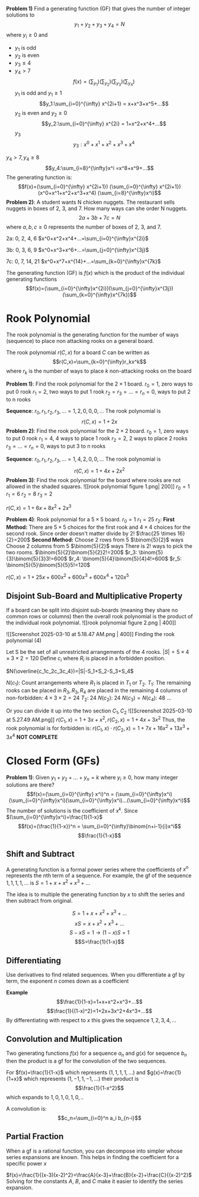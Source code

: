 **Problem 1)** Find a generating function (GF) that gives the number of integer solutions to $$y_1+y_2+y_3+y_4=N$$ where $y_i \ge 0$ and 
- $y_1$ is odd
- $y_2$ is even
- $y_3 \le 4$ 
- $y_4 > 7$
$$f(x)=(\sum_{y_1})(\sum_{y_2})(\sum_{y_3})(\sum_{y_4})$$
$y_1$ is odd and $y_1 \ge 1$ 
$$y_1:\sum_{i=0}^{\infty} x^{2i+1} = x+x^3+x^5+...$$
$y_2$ is even and $y_2 \ge 0$ 
$$y_2:\sum_{i=0}^{\infty} x^{2i} = 1+x^2+x^4+...$$
$y_3$ 
$$y_3:x^0+x^1+x^2+x^3+x^4$$

$y_4 > 7, y_4\ge8$ 
$$y_4:\sum_{i=8}^{\infty}x^i =x^8+x^9+...$$
The generating function is: $$f(x)=(\sum_{i=0}^{\infty} x^{2i+1}) (\sum_{i=0}^{\infty} x^{2i+1}) (x^0+x^1+x^2+x^3+x^4) (\sum_{i=8}^{\infty}x^i)$$
**Problem 2)**: A student wants N chicken nuggets. The restaurant sells nuggets in boxes of 2, 3, and 7. How many ways can she order N nuggets. 
$$2a+3b+7c=N$$where $a,b,c \ge 0$ represents the number of boxes of 2, 3, and 7. 

2a: 0, 2, 4, 6 
$x^0+x^2+x^4+...=\sum_{i=0}^{\infty}x^{2i}$

3b: 0, 3, 6, 9 
$x^0+x^3+x^6+...=\sum_{j=0}^{\infty}x^{3j}$

7c: 0, 7, 14, 21
$x^0+x^7+x^{14}+...=\sum_{k=0}^{\infty}x^{7k}$

The generating function (GF) is $f(x)$ which is the product of the individual generating functions $$f(x)=(\sum_{i=0}^{\infty}x^{2i})(\sum_{j=0}^{\infty}x^{3j})(\sum_{k=0}^{\infty}x^{7k})$$
# Rook Polynomial
The rook polynomial is the generating function for the number of ways (sequence) to place non attacking rooks on a general board.

The rook polynomial $r(C,x)$ for a board $C$ can be written as $$r(C,x)=\sum_{k=0}^{\infty}r_kx^k$$ where $r_k$ is the number of ways to place $k$ non-attacking rooks on the board

**Problem 1)**: Find the rook polynomial for the $2\times 1$ board.
$r_0=1$, zero ways to put 0 rook
$r_1=2$, two ways to put 1 rook
$r_2=r_3=...=r_n=0$, ways to put 2 to n rooks

**Sequence**: $r_0,r_1,r_2,r_3,...=1,2,0,0,0,...$
The rook polynomial is $$r(C,x)=1+2x$$
**Problem 2)**: Find the rook polynomial for the $2 \times 2$ board.
$r_0=1$, zero ways to put 0 rook
$r_1=4$, 4 ways to place 1 rook
$r_2=2$, 2 ways to place 2 rooks
$r_3=...=r_n=0$, ways to put 3 to n rooks

**Sequence**: $r_0,r_1,r_2,r_3,...=1,4,2,0,0,...$
The rook polynomial is $$r(C,x)=1+4x+2x^2$$
**Problem 3)**: Find the rook polynomial for the board where rooks are not allowed in the shaded squares. 
![[rook polynomial figure 1.png| 200]]
$r_0=1$
$r_1=6$
$r_2=8$
$r_3=2$

$r(C,x)= 1+6x+8x^2+2x^3$

**Problem 4)**: Rook polynomial for a $5 \times 5$ board. 
$r_0=1$
$r_1=25$
$r_2$: 
	**First Method:**
	There are $5\times 5$ choices for the first rook and $4 \times 4$ choices for the second rook. Since order doesn't matter divide by 2! $\frac{25 \times 16}{2}=200$
	**Second Method:**
	Choose 2 rows from 5 $\binom{5}{2}$ ways
	Choose 2 columns from 5 $\binom{5}{2}$ ways
	There is 2! ways to pick the two rooms. 
	$\binom{5}{2}\binom{5}{2}2!=200$
$r_3: \binom{5}{3}\binom{5}{3}3!=600$
$r_4: \binom{5}{4}\binom{5}{4}4!=600$
$r_5: \binom{5}{5}\binom{5}{5}5!=120$

$r(C,x)=1+25x+600x^2+600x^3+600x^4+120x^5$
 	


## Disjoint Sub-Board and Multiplicative Property
If a board can be split into disjoint sub-boards (meaning they share no common rows or columns) then the overall rook polynomial is the product of the individual rook polynomial.
![[rook polynomial figure 2.png | 400]]

![[Screenshot 2025-03-10 at 5.18.47 AM.png | 400]]
Finding the rook polynomial (4)

Let S be the set of all unrestricted arrangements of the 4 rooks. 
$|S|=5\times 4\times 3\times 2=120$
Define $c_i$ where $R_i$ is placed in a forbidden position. 

$N(\overline{c_1c_2c_3c_4})=|S|-S_1+S_2-S_3+S_4$

$N(c_1)$:
	Count arrangements where $R_1$ is placed in $T_1$ or $T_2$.
	$T_1$: The remaining rooks can be placed in $R_3,R_3,R_4$ are placed in the remaining 4 columns of non-forbidden: $4\times 3\times 2=24$
	$T_2$: 24
$N(c_2)$: 24
$N(c_3)=N(c_4)$: 48
...

Or you can divide it up into the two section $C_1, C_2$ 
![[Screenshot 2025-03-10 at 5.27.49 AM.png]]
$r(C_1,x)=1+3x+x^2, r(C_2,x)=1+4x+3x^2$
Thus, the rook polynomial is for forbidden is: $r(C_1,x) \cdot r(C_2,x)=1+7x+16x^2+13x^3+3x^4$
**NOT COMPLETE**
# Closed Form (GFs) 

**Problem 1)**: Given $y_1+y_2+...+y_n=k$ where $y_i \ge 0$, how many integer solutions are there?
$$f(x)=(\sum_{i=0}^{\infty} x^i)^n = (\sum_{i=0}^{\infty}x^i)(\sum_{i=0}^{\infty}x^i)(\sum_{i=0}^{\infty}x^i)...(\sum_{i=0}^{\infty}x^i)$$
The number of solutions is the coefficient of $x^k$. Since $(\sum_{i=0}^{\infty}x^i)=\frac{1}{1-x}$
$$f(x)=(\frac{1}{1-x})^n = \sum_{i=0}^{\infty}\binom{n+i-1}{i}x^i$$$$\frac{1}{1-x}$$
## Shift and Subtract
A generating function is a formal power series where the coefficients of $x^n$ represents the $n$th term of a sequence. For example, the gf of the sequence $1,1,1,1,...$ is $S=1+x+x^2+x^3+...$

The idea is to multiple the generating function by $x$ to shift the series and then subtract from original. 

$$S=1+x+x^2+x^3+...$$
$$xS=x+x^2+x^3+...$$
$$S-xS=1\rightarrow (1-x)S=1$$
$$S=\frac{1}{1-x}$$

## Differentiating
Use derivatives to find related sequences. When you differentiate a gf by term, the exponent $n$ comes down as a coefficient

**Example** 
$$\frac{1}{1-x}=1+x+x^2+x^3+...$$
$$\frac{1}{(1-x)^2}=1+2x+3x^2+4x^3+...$$By differentiating with respect to $x$ this gives the sequence $1,2,3,4,...$ 

## Convolution and Multiplication
Two generating functions $f(x)$ for a sequence $a_n$ and $g(x)$ for sequence $b_n$ then the product is a gf for the convolution of the two sequences. 

For $f(x)=\frac{1}{1-x}$ which represents ($1,1,1,1,...$) and $g(x)=\frac{1}{1+x}$ which represents ($1,-1,1,-1,...$) their product is $$\frac{1}{1-x^2}$$ which expands to $1,0,1,0,1,0,..$

A convolution is:
$$c_n=\sum_{i=0}^n a_i b_{n-i}$$

## Partial Fraction
When a gf is a rational function, you can decompose into simpler whose series expansions are known. This helps in finding the coefficient for a specific power $x$

$f(x)=\frac{1}{(x-3)(x-2)^2}=\frac{A}{x-3}+\frac{B}{x-2}+\frac{C}{(x-2)^2}$ 
Solving for the constants $A$, $B$, and $C$ make it easier to identify the series expansion. 